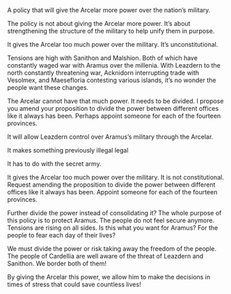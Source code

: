A policy that will give the Arcelar more power over the nation’s military.  
  
The policy is not about giving the Arcelar more power. It’s about strengthening the structure of the military to help unify them in purpose.  
  
It gives the Arcelar too much power over the military. It’s unconstitutional.  
  
Tensions are high with Sanithon and Malshion. Both of which have constantly waged war with Aramus over the millenia. With Leazdern to the north constantly threatening war, Acknidorn interrupting trade with Vesolmex, and Maesefloria contesting various islands, it’s no wonder the people want these changes.  
  
The Arcelar cannot have that much power. It needs to be divided. I propose you amend your proposition to divide the power between different offices like it always has been. Perhaps appoint someone for each of the fourteen provinces.  
  
It will allow Leazdern control over Aramus’s military through the Arcelar.  
  
It makes something previously illegal legal  
  
It has to do with the secret army.  
  
It gives the Arcelar too much power over the military. It is not constitutional. Request amending the proposition to divide the power between different offices like it always has been. Appoint someone for each of the fourteen provinces.  
  
Further divide the power instead of consolidating it? The whole purpose of this policy is to protect Aramus. The people do not feel secure anymore. Tensions are rising on all sides. Is this what you want for Aramus? For the people to fear each day of their lives?  
  
We must divide the power or risk taking away the freedom of the people. The people of Cardellia are well aware of the threat of Leazdern and Sanithon. We border both of them!  
  
By giving the Arcelar this power, we allow him to make the decisions in times of stress that could save countless lives!